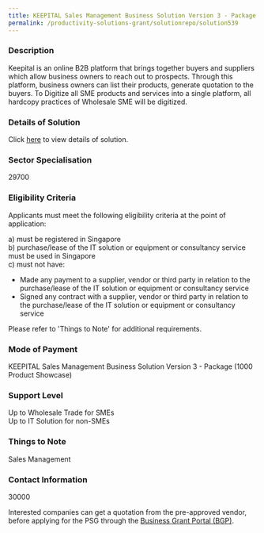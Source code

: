 ```yaml
---
title: KEEPITAL Sales Management Business Solution Version 3 - Package (1000 Product Showcase)
permalink: /productivity-solutions-grant/solutionrepo/solution539
---
```


### Description

Keepital is an online B2B platform that brings together buyers and suppliers which allow business owners to reach out to prospects. Through this platform, business owners can list their products, generate quotation to the buyers.
To Digitize all SME products and services into a single platform, all hardcopy practices of Wholesale SME will be digitized.


### Details of Solution

Click <a href='KEEP Pte. Ltd.' target='_blank' rel='noopener'>here</a> to view details of solution.

### Sector Specialisation

 29700 

### Eligibility Criteria

Applicants must meet the following eligibility criteria at the point of application:

a) must be registered in Singapore <br>
b) purchase/lease of the IT solution or equipment or consultancy service must be used in Singapore <br>
c) must not have:
- Made any payment to a supplier, vendor or third party in relation to the purchase/lease of the IT solution or equipment or consultancy service
- Signed any contract with a supplier, vendor or third party in relation to the purchase/lease of the IT solution or equipment or consultancy service

Please refer to 'Things to Note' for additional requirements.

### Mode of Payment
KEEPITAL Sales Management Business Solution Version 3 - Package (1000 Product Showcase)

### Support Level
Up to Wholesale Trade for SMEs <br>
Up to IT Solution for non-SMEs

### Things to Note
Sales Management

### Contact Information
30000

Interested companies can get a quotation from the pre-approved vendor, before applying for the PSG through the <a target='_blank' rel='noopener' href='https://www.businessgrants.gov.sg/'>Business Grant Portal (BGP)</a>.
